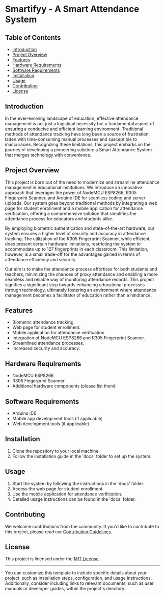 # Smartifyy - A Smart Attendance System

## Table of Contents

- [Introduction](#introduction)
- [Project Overview](#project-overview)
- [Features](#features)
- [Hardware Requirements](#hardware-requirements)
- [Software Requirements](#software-requirements)
- [Installation](#installation)
- [Usage](#usage)
- [Contributing](#contributing)
- [License](#license)

## Introduction

In the ever-evolving landscape of education, effective attendance management is not just a logistical necessity but a fundamental aspect of ensuring a conducive and efficient learning environment. Traditional methods of attendance tracking have long been a source of frustration, laden with time-consuming manual processes and susceptible to inaccuracies. Recognizing these limitations, this project embarks on the journey of developing a pioneering solution: a Smart Attendance System that merges technology with convenience.

## Project Overview

This project is born out of the need to modernize and streamline attendance management in educational institutions. We introduce an innovative approach that leverages the power of NodeMCU ESP8266, R305 Fingerprint Scanner, and Arduino IDE for seamless coding and server uploads. Our system goes beyond traditional methods by integrating a web page for student enrollment and a mobile application for attendance verification, offering a comprehensive solution that simplifies the attendance process for educators and students alike.

By employing biometric authentication and state-of-the-art hardware, our system ensures a higher level of security and accuracy in attendance tracking. The utilization of the R305 Fingerprint Scanner, while efficient, does present certain hardware limitations, restricting the system to accommodate up to 127 fingerprints in each classroom. This limitation, however, is a small trade-off for the advantages gained in terms of attendance efficiency and security.

Our aim is to make the attendance process effortless for both students and teachers, minimizing the chances of proxy attendance and enabling a more seamless and reliable way of monitoring attendance records. This project signifies a significant step towards enhancing educational processes through technology, ultimately fostering an environment where attendance management becomes a facilitator of education rather than a hindrance.

## Features

- Biometric attendance tracking.
- Web page for student enrollment.
- Mobile application for attendance verification.
- Integration of NodeMCU ESP8266 and R305 Fingerprint Scanner.
- Streamlined attendance processes.
- Increased security and accuracy.

## Hardware Requirements

- NodeMCU ESP8266
- R305 Fingerprint Scanner
- Additional hardware components (please list them)

## Software Requirements

- Arduino IDE
- Mobile app development tools (if applicable)
- Web development tools (if applicable)

## Installation

1. Clone the repository to your local machine.
2. Follow the installation guide in the 'docs' folder to set up the system.

## Usage

1. Start the system by following the instructions in the 'docs' folder.
2. Access the web page for student enrollment.
3. Use the mobile application for attendance verification.
4. Detailed usage instructions can be found in the 'docs' folder.

## Contributing

We welcome contributions from the community. If you'd like to contribute to this project, please read our [Contribution Guidelines](CONTRIBUTING.md).

## License

This project is licensed under the [MIT License](LICENSE).

---

You can customize this template to include specific details about your project, such as installation steps, configuration, and usage instructions. Additionally, consider including links to relevant documents, such as user manuals or developer guides, within the project's directory.
